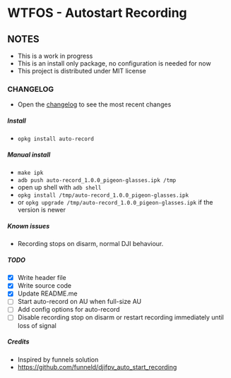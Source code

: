 # WTFOS - Autostart Recording

## NOTES
- This is a work in progress
- This is an install only package, no configuration is needed for now
- This project is distributed under MIT license

### CHANGELOG
- Open the [changelog](CHANGELOG.md) to see the most recent changes

##### Install
- `opkg install auto-record`

##### Manual install
- `make ipk`
- `adb push auto-record_1.0.0_pigeon-glasses.ipk /tmp`
- open up shell with `adb shell`
- `opkg install /tmp/auto-record_1.0.0_pigeon-glasses.ipk`
- or `opkg upgrade /tmp/auto-record_1.0.0_pigeon-glasses.ipk` if the version is newer

##### Known issues
- Recording stops on disarm, normal DJI behaviour.

##### TODO
- [x] Write header file
- [x] Write source code
- [x] Update README.me
- [ ] Start auto-record on AU when full-size AU
- [ ] Add config options for auto-record
- [ ] Disable recording stop on disarm or restart recording immediately until loss of signal

##### Credits
- Inspired by funnels solution
- https://github.com/funneld/djifpv_auto_start_recording
